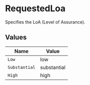 # RequestedLoa

Specifies the LoA (Level of Assurance).


## Values

| Name          | Value         |
| ------------- | ------------- |
| `Low`         | low           |
| `Substantial` | substantial   |
| `High`        | high          |